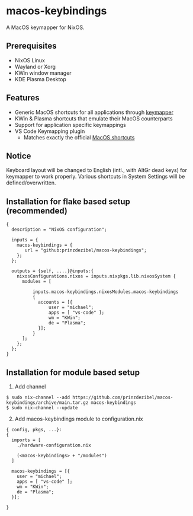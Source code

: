 # macos-keybindings

A MacOS keymapper for NixOS.

## Prerequisites

- NixOS Linux
- Wayland or Xorg
- KWin window manager
- KDE Plasma Desktop


## Features

- Generic MacOS shortcuts for all applications through [keymapper](https://github.com/houmain/keymapper)
- KWin & Plasma shortcuts that emulate their MacOS counterparts
- Support for application specific keymappings 
- VS Code Keymapping plugin
  - Matches exactly the official [MacOS shortcuts](https://code.visualstudio.com/shortcuts/keyboard-shortcuts-macos.pdf)


## Notice
Keyboard layout will be changed to English (intl., with AltGr dead keys) for keymapper to work properly. Various shortcuts in System Settings will be defined/overwritten.


## Installation for flake based setup (recommended)
```
{
  description = "NixOS configuration";

  inputs = {
    macos-keybindings = {
       url = "github:prinzdezibel/macos-keybindings";
    };
  };
  
  outputs = {self, ....}@inputs:{
    nixosConfigurations.nixos = inputs.nixpkgs.lib.nixosSystem {
      modules = [

          inputs.macos-keybindings.nixosModules.macos-keybindings
          {
            accounts = [{
                user = "michael";
                apps = [ "vs-code" ];
                wm = "KWin";
                de = "Plasma";
            }];
          }
      ];
    };
  };
}
```


## Installation for module based setup

1. Add channel 
```
$ sudo nix-channel --add https://github.com/prinzdezibel/macos-keybindings/archive/main.tar.gz macos-keybindings
$ sudo nix-channel --update
```

2. Add macos-keybindings module to configuration.nix

```
{ config, pkgs, ...}:
{
  imports = [
    ./hardware-configuration.nix

    (<macos-keybindings> + "/modules")
  ]

  macos-keybindings = [{
    user = "michael";
    apps = [ "vs-code" ];
    wm = "KWin";
    de = "Plasma";
  }];

}

```

